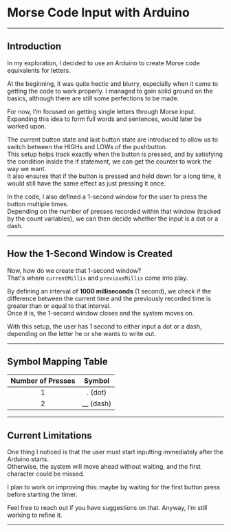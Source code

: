 # Morse Code Input with Arduino

---

## Introduction

In my exploration, I decided to use an Arduino to create Morse code equivalents for letters.

At the beginning, it was quite hectic and blurry, especially when it came to getting the code to work properly. I managed to gain solid ground on the basics, although there are still some perfections to be made.

For now, I’m focused on getting single letters through Morse input. Expanding this idea to form full words and sentences, would later be worked upon.

The current button state and last button state are introduced to allow us to switch between the HIGHs and LOWs of the pushbutton.  
This setup helps track exactly when the button is pressed, and by satisfying the condition inside the if statement, we can get the counter to work the way we want.  
It also ensures that if the button is pressed and held down for a long time, it would still have the same effect as just pressing it once.

In the code, I also defined a 1-second window for the user to press the button multiple times.  
Depending on the number of presses recorded within that window (tracked by the count variables), we can then decide whether the input is a dot or a dash.

---

## How the 1-Second Window is Created

Now, how do we create that 1-second window?  
That's where `currentMillis` and `previousMillis` come into play.

By defining an interval of **1000 milliseconds** (1 second), we check if the difference between the current time and the previously recorded time is greater than or equal to that interval.  
Once it is, the 1-second window closes and the system moves on.

With this setup, the user has 1 second to either input a dot or a dash, depending on the letter he or she wants to write out.

---

## Symbol Mapping Table

| Number of Presses | Symbol |
|:-----------------:|:------:|
| 1                 | . (dot) |
| 2                 | __ (dash) |

---

## Current Limitations

One thing I noticed is that the user must start inputting immediately after the Arduino starts.  
Otherwise, the system will move ahead without waiting, and the first character could be missed.

I plan to work on improving this: maybe by waiting for the first button press before starting the timer.

Feel free to reach out if you have suggestions on that. Anyway, I’m still working to refine it.

---

